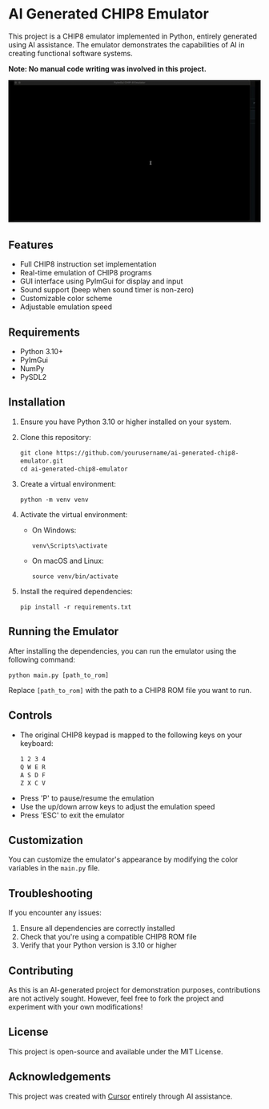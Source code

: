 # AI Generated CHIP8 Emulator

This project is a CHIP8 emulator implemented in Python, entirely generated using AI assistance. The emulator demonstrates the capabilities of AI in creating functional software systems.

**Note: No manual code writing was involved in this project.**

![CHIP8 Logo](images/output.gif)

## Features

- Full CHIP8 instruction set implementation
- Real-time emulation of CHIP8 programs
- GUI interface using PyImGui for display and input
- Sound support (beep when sound timer is non-zero)
- Customizable color scheme
- Adjustable emulation speed

## Requirements

- Python 3.10+
- PyImGui
- NumPy
- PySDL2

## Installation

1. Ensure you have Python 3.10 or higher installed on your system.

2. Clone this repository:
   ```
   git clone https://github.com/yourusername/ai-generated-chip8-emulator.git
   cd ai-generated-chip8-emulator
   ```

3. Create a virtual environment:
   ```
   python -m venv venv
   ```

4. Activate the virtual environment:
   - On Windows:
     ```
     venv\Scripts\activate
     ```
   - On macOS and Linux:
     ```
     source venv/bin/activate
     ```

5. Install the required dependencies:
   ```
   pip install -r requirements.txt
   ```

## Running the Emulator

After installing the dependencies, you can run the emulator using the following command:

```
python main.py [path_to_rom]
```

Replace `[path_to_rom]` with the path to a CHIP8 ROM file you want to run.

## Controls

- The original CHIP8 keypad is mapped to the following keys on your keyboard:
  ```
  1 2 3 4
  Q W E R
  A S D F
  Z X C V
  ```
- Press 'P' to pause/resume the emulation
- Use the up/down arrow keys to adjust the emulation speed
- Press 'ESC' to exit the emulator

## Customization

You can customize the emulator's appearance by modifying the color variables in the `main.py` file.

## Troubleshooting

If you encounter any issues:
1. Ensure all dependencies are correctly installed
2. Check that you're using a compatible CHIP8 ROM file
3. Verify that your Python version is 3.10 or higher

## Contributing

As this is an AI-generated project for demonstration purposes, contributions are not actively sought. However, feel free to fork the project and experiment with your own modifications!

## License

This project is open-source and available under the MIT License.

## Acknowledgements

This project was created with [Cursor](https://cursor.com) entirely through AI assistance. 


